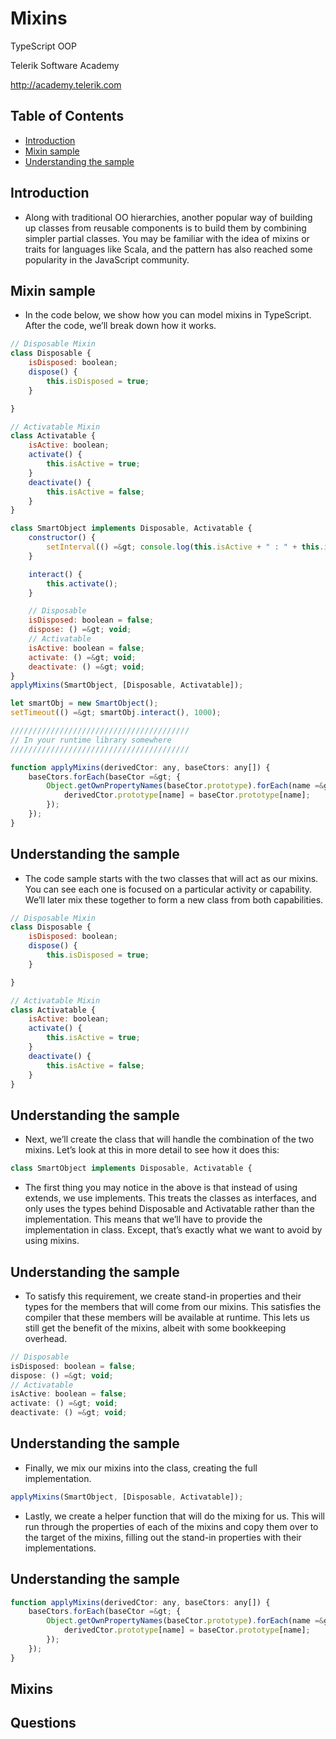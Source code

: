 <!-- section start -->
<!-- attr: { id:'', class:'slide-title', showInPresentation:true, hasScriptWrapper:true } -->
# Mixins
<article class="signature">
	<p class="signature-course">TypeScript OOP</p>
	<p class="signature-initiative">Telerik Software Academy</p>
	<a href="http://academy.telerik.com" class="signature-link">http://academy.telerik.com</a>
</div>


<!-- attr: { showInPresentation:true, hasScriptWrapper:true } -->
# Table of Contents
- [Introduction](#introduction)
- [Mixin sample](#mixin-sample)
- [Understanding the sample](#understanding-the-sample)






<!-- section start -->
<!-- attr: { id:'introduction', class:'slide-section', showInPresentation:true, hasScriptWrapper:true } -->
<!-- # Introduction -->


<!-- attr: { showInPresentation:true, hasScriptWrapper:true } -->
# Introduction
- Along with traditional OO hierarchies, another popular way of building up classes from reusable components is to build them by combining simpler partial classes. You may be familiar with the idea of mixins or traits for languages like Scala, and the pattern has also reached some popularity in the JavaScript community.




<!-- section start -->
<!-- attr: { id:'mixin-sample', class:'slide-section', showInPresentation:true, hasScriptWrapper:true } -->
<!-- # Mixin sample -->


<!-- attr: { showInPresentation:true, hasScriptWrapper:true } -->
# Mixin sample
- In the code below, we show how you can model mixins in TypeScript. After the code, we’ll break down how it works.

```javascript
// Disposable Mixin
class Disposable {
    isDisposed: boolean;
    dispose() {
        this.isDisposed = true;
    }

}

// Activatable Mixin
class Activatable {
    isActive: boolean;
    activate() {
        this.isActive = true;
    }
    deactivate() {
        this.isActive = false;
    }
}

class SmartObject implements Disposable, Activatable {
    constructor() {
        setInterval(() =&gt; console.log(this.isActive + " : " + this.isDisposed), 500);
    }

    interact() {
        this.activate();
    }

    // Disposable
    isDisposed: boolean = false;
    dispose: () =&gt; void;
    // Activatable
    isActive: boolean = false;
    activate: () =&gt; void;
    deactivate: () =&gt; void;
}
applyMixins(SmartObject, [Disposable, Activatable]);

let smartObj = new SmartObject();
setTimeout(() =&gt; smartObj.interact(), 1000);

////////////////////////////////////////
// In your runtime library somewhere
////////////////////////////////////////

function applyMixins(derivedCtor: any, baseCtors: any[]) {
    baseCtors.forEach(baseCtor =&gt; {
        Object.getOwnPropertyNames(baseCtor.prototype).forEach(name =&gt; {
            derivedCtor.prototype[name] = baseCtor.prototype[name];
        });
    });
}

```





<!-- section start -->
<!-- attr: { id:'understanding-the-sample', class:'slide-section', showInPresentation:true, hasScriptWrapper:true } -->
<!-- # Understanding the sample -->


<!-- attr: { showInPresentation:true, hasScriptWrapper:true } -->
# Understanding the sample
- The code sample starts with the two classes that will act as our mixins. You can see each one is focused on a particular activity or capability. We’ll later mix these together to form a new class from both capabilities.

```javascript
// Disposable Mixin
class Disposable {
    isDisposed: boolean;
    dispose() {
        this.isDisposed = true;
    }

}

// Activatable Mixin
class Activatable {
    isActive: boolean;
    activate() {
        this.isActive = true;
    }
    deactivate() {
        this.isActive = false;
    }
}

```



<!-- attr: { showInPresentation:true, hasScriptWrapper:true } -->
# Understanding the sample
- Next, we’ll create the class that will handle the combination of the two mixins. Let’s look at this in more detail to see how it does this:

```javascript
class SmartObject implements Disposable, Activatable {

```

- The first thing you may notice in the above is that instead of using extends, we use implements. This treats the classes as interfaces, and only uses the types behind Disposable and Activatable rather than the implementation. This means that we’ll have to provide the implementation in class. Except, that’s exactly what we want to avoid by using mixins.


<!-- attr: { showInPresentation:true, hasScriptWrapper:true } -->
# Understanding the sample
- To satisfy this requirement, we create stand-in properties and their types for the members that will come from our mixins. This satisfies the compiler that these members will be available at runtime. This lets us still get the benefit of the mixins, albeit with some bookkeeping overhead.

```javascript
// Disposable
isDisposed: boolean = false;
dispose: () =&gt; void;
// Activatable
isActive: boolean = false;
activate: () =&gt; void;
deactivate: () =&gt; void;

```



<!-- attr: { showInPresentation:true, hasScriptWrapper:true } -->
# Understanding the sample
- Finally, we mix our mixins into the class, creating the full implementation.

```javascript
applyMixins(SmartObject, [Disposable, Activatable]);

```

- Lastly, we create a helper function that will do the mixing for us. This will run through the properties of each of the mixins and copy them over to the target of the mixins, filling out the stand-in properties with their implementations.


<!-- attr: { showInPresentation:true, hasScriptWrapper:true } -->
# Understanding the sample

```javascript
function applyMixins(derivedCtor: any, baseCtors: any[]) {
    baseCtors.forEach(baseCtor =&gt; {
        Object.getOwnPropertyNames(baseCtor.prototype).forEach(name =&gt; {
            derivedCtor.prototype[name] = baseCtor.prototype[name];
        });
    });
}


```





<!-- section start -->
<!-- attr: { id:'', class:'slide-questions', showInPresentation:true, hasScriptWrapper:true } -->
# Mixins
## Questions




